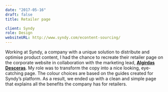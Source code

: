 ```yaml
---
date: "2017-05-16"
draft: false
title: Retailer page

client: Syndy
role: Design
websiteURL: http://www.syndy.com/econtent-sourcing/
---
```


Working at Syndy, a company with a unique solution to distribute and optimise
product content, I had the chance to recreate their retailer page on the corporate website in
collaboration with the marketing lead, [**Algirdas Desceras**][Algis]. My role was to
transform the copy into a nice looking, eye-catching page. The colour choices are
based on the guides created for Syndy’s platform.
As a result, we ended up with a clean and simple page that explains
all the benefits the company has for retailers.

[Khalid]: http://khalidl.nl
[Algis]: https://nl.linkedin.com/in/algirdas-desceras-760ba525
[Rogier]: https://nl.linkedin.com/in/rogier-pennink-05684b41
[Boris]: https://nl.linkedin.com/in/borissamoylenko
